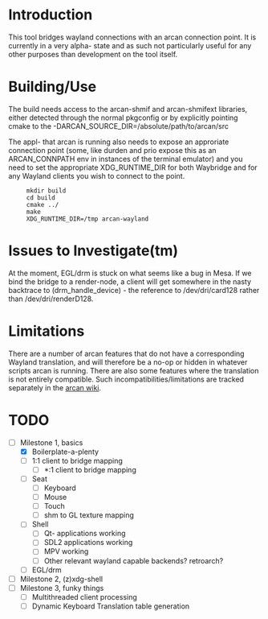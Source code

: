Introduction
====
This tool bridges wayland connections with an arcan connection point. It is
currently in a very alpha- state and as such not particularly useful for any
other purposes than development on the tool itself.

Building/Use
====
The build needs access to the arcan-shmif and arcan-shmifext libraries,
either detected through the normal pkgconfig or by explicitly pointing
cmake to the -DARCAN\_SOURCE\_DIR=/absolute/path/to/arcan/src

The appl- that arcan is running also needs to expose an approriate connection
point (some, like durden and prio expose this as an ARCAN\_CONNPATH env in
instances of the terminal emulator) and you need to set the appropriate
XDG\_RUNTIME\_DIR for both Waybridge and for any Wayland clients you wish to
connect to the point.

         mkdir build
         cd build
         cmake ../
         make
         XDG_RUNTIME_DIR=/tmp arcan-wayland

Issues to Investigate(tm)
====
At the moment, EGL/drm is stuck on what seems like a bug in Mesa. If we
bind the bridge to a render-node, a client will get somewhere in the nasty
backtrace to (drm\_handle\_device) - the reference to /dev/dri/card128 rather
than /dev/dri/renderD128.

Limitations
====
There are a number of arcan features that do not have a corresponding
Wayland translation, and will therefore be a no-op or hidden in whatever
scripts arcan is running. There are also some features where the translation
is not entirely compatible. Such incompatibilities/limitations are tracked
separately in the [arcan wiki](https://github.com/letoram/arcan/wiki/wayland).

TODO
====
- [ ] Milestone 1, basics
  - [x] Boilerplate-a-plenty
  - [ ] 1:1 client to bridge mapping
    - [ ] \*:1 client to bridge mapping
  - [ ] Seat
    - [ ] Keyboard
    - [ ] Mouse
    - [ ] Touch
    - [ ] shm to GL texture mapping
  - [ ] Shell
    - [ ] Qt- applications working
    - [ ] SDL2 applications working
    - [ ] MPV working
    - [ ] Other relevant wayland capable backends? retroarch?
  - [ ] EGL/drm

- [ ] Milestone 2, (z)xdg-shell
- [ ] Milestone 3, funky things
  - [ ] Multithreaded client processing
  - [ ] Dynamic Keyboard Translation table generation

